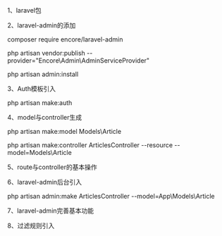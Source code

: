 1、laravel包

2、laravel-admin的添加

composer require encore/laravel-admin

php artisan vendor:publish --provider="Encore\Admin\AdminServiceProvider"

php artisan admin:install

3、Auth模板引入

php artisan make:auth

4、model与controller生成

php artisan make:model Models\Article

php artisan make:controller ArticlesController --resource --model=Models\Article

5、route与controller的基本操作

6、laravel-admin后台引入

php artisan admin:make ArticlesController --model=App\Models\Article

7、laravel-admin完善基本功能

8、过滤规则引入
